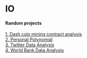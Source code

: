 # IO
#### Random projects

[1. Dash coin mining contract analysis](https://nbviewer.jupyter.org/github/prteek/IO/blob/master/genesis_metrics.ipynb)  
[2. Personal Polynomial](https://nbviewer.jupyter.org/github/prteek/IO/blob/master/PersonalPolynomial.ipynb)  
[3. Twitter Data Analysis](https://nbviewer.jupyter.org/github/prteek/IO/blob/master/twitterDataAnalysis.ipynb)  
[4. World Bank Data Analysis](https://nbviewer.jupyter.org/github/prteek/IO/blob/master/WorldBankDataPlots.ipynb) 
